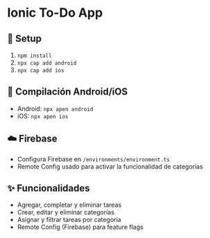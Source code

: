 # Ionic To-Do App

## 🚀 Setup
1. `npm install`
2. `npx cap add android`
3. `npx cap add ios`

## 📱 Compilación Android/iOS
- Android: `npx apen android`
- iOS: `npx apen ios`

## ☁️ Firebase
- Configura Firebase en `/environments/environment.ts`
- Remote Config usado para activar la funcionalidad de categorías

## ✨ Funcionalidades
- Agregar, completar y eliminar tareas
- Crear, editar y eliminar categorías
- Asignar y filtrar tareas por categoría
- Remote Config (Firebase) para feature flags
